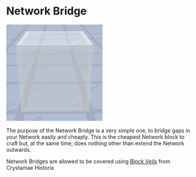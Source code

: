 # Network Bridge

![Network Bridge](../../.gitbook/assets/networks/tile_network_bridge.png)

The purpose of the Network Bridge is a very simple one, to bridge gaps in your Network easily and cheaply. This is the cheapest Network block to craft but, at the same time, does nothing other than  extend the Network outwards.

Network Bridges are allowed to be covered using [Block Veils](../../crystamae-historia/tools/block-veil.md) from Crystamae Historia
